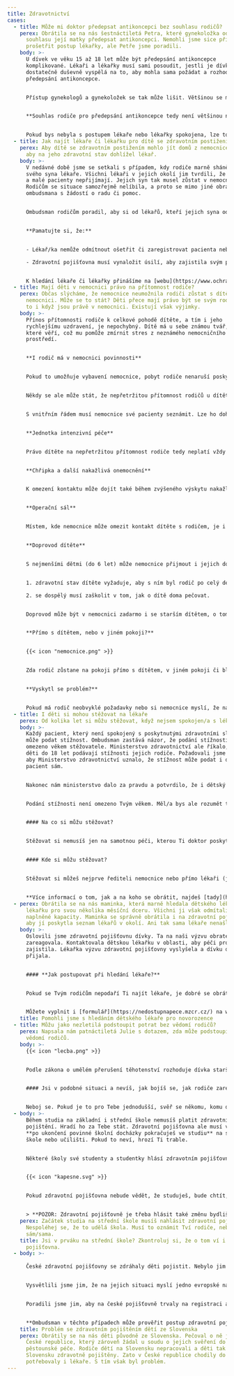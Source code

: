 ```yaml
---
title: Zdravotnictví
cases:
  - title: Může mi doktor předepsat antikoncepci bez souhlasu rodičů?
    perex: Obrátila se na nás šestnáctiletá Petra, které gynekoložka odmítla bez
      souhlasu její matky předepsat antikoncepci. Nemohli jsme sice přímo
      prošetřit postup lékařky, ale Petře jsme poradili.
    body: >-
      U dívek ve věku 15 až 18 let může být předepsání antikoncepce
      komplikované. Lékaři a lékařky musí sami posoudit, jestli je dívka
      dostatečně duševně vyspělá na to, aby mohla sama požádat a rozhodnout o
      předepsání antikoncepce.


      Přístup gynekologů a gynekoložek se tak může lišit. Většinou se má však za to, že pokud je dívka schopna sama navštívit ordinaci a požádat o předepsání antikoncepce, je dostatečně duševně vyspělá udělat takové rozhodnutí. 


      **Souhlas rodiče pro předepsání antikoncepce tedy není většinou nutný.**


      Pokud bys nebyla s postupem lékaře nebo lékařky spokojena, lze to řešit buď jejich změnou nebo podáním [stížnosti](https://deti.ochrance.cz/aktualne/i-deti-si-mohou-stezovat-na-lekare/).
  - title: Jak najít lékaře či lékařku pro dítě se zdravotním postižením?
    perex: Aby dítě se zdravotním postižením mohlo jít domů z nemocnice, je třeba,
      aby na jeho zdravotní stav dohlížel lékař.
    body: >-
      V nedávné době jsme se setkali s případem, kdy rodiče marně sháněli pro
      svého syna lékaře. Všichni lékaři v jejich okolí jim tvrdili, že mají plno
      a malé pacienty nepřijímají. Jejich syn tak musel zůstat v nemocnici.
      Rodičům se situace samozřejmě nelíbila, a proto se mimo jiné obrátili na
      ombudsmana s žádostí o radu či pomoc.


      Ombudsman rodičům poradil, aby si od lékařů, kteří jejich syna odmítli, vyžádali písemné zprávy o odmítnutí s uvedením důvodu. S těmi se poté totiž mohou obrátit na svou zdravotní pojišťovnu a ta by jim měla sama zajistil dětského lékaře. Stalo se tak i v našem případě a nyní je již malý chlapec doma a stačí, že na její zdravotní stav dohlíží dětský lékař.


      **Pamatujte si, že:**


      - Lékař/ka nemůže odmítnout ošetřit či zaregistrovat pacienta nebo pacientku podle své libosti. Důvodem však může být například to, že má skutečně plnou kapacitu, nebo že nemá uzavřenou smlouvu se zdravotní pojišťovnou pacienta či pacientky.

      - Zdravotní pojišťovna musí vynaložit úsilí, aby zajistila svým pojištěncům a pojištěnkám praktického lékaře či lékařku v dojezdové vzdálenosti.


      K hledání lékaře či lékařky přinášíme na [webu](https://www.ochrance.cz/aktualne/tiskove-zpravy-2019/ombudsmanka-pomohla-matce-jejiz-dite-melo-tezke-zdravotni-postizeni/) několik dalších užitečných informací a rad.
  - title: Mají děti v nemocnici právo na přítomnost rodiče?
    perex: Občas slýcháme, že nemocnice neumožnila rodiči zůstat s dítětem v
      nemocnici. Může se to stát? Děti přece mají právo být se svým rodičem, a
      to i když jsou právě v nemocnici. Existují však výjimky.
    body: >-
      Přínos přítomnosti rodiče k celkové pohodě dítěte, a tím i jeho
      rychlejšímu uzdravení, je nepochybný. Dítě má u sebe známou tvář, osobu,
      které věří, což mu pomůže zmírnit stres z neznámého nemocničního
      prostředí.


      **I rodič má v nemocnici povinnosti**


      Pokud to umožňuje vybavení nemocnice, pobyt rodiče nenaruší poskytování zdravotních služeb anebo ho nevylučuje nějaký právní předpis, nemocnice musí rodiči dovolit zůstat se svým dítětem. Rodiče a jiné návštěvy pacientů však musí dodržovat právní předpisy a vnitřní řád nemocnice. Nesmí narušit poskytnutí zdravotních služeb jak svému dítěti, tak ostatním pacientům.


      Někdy se ale může stát, že nepřetržitou přítomnost rodičů u dítěte nedovolují provozní podmínky nemocnice či vnitřní řád a nemocnice proto pobyt rodiči neumožní. V takovém případě musí svůj postoj náležitě odůvodnit a vysvětlit.


      S vnitřním řádem musí nemocnice své pacienty seznámit. Lze ho dohledat buď přímo v nemocnici, nebo i na webových stránkách některých nemocnic. Ani do vnitřního řádu si však nemocnice nemůže napsat, cokoliv se jí zlíbí. Obsah vnitřního řádu totiž nesmí zasahovat do práv pacienta nad nezbytně nutnou míru.


      **Jednotka intenzivní péče**


      Právo dítěte na nepřetržitou přítomnost rodiče tedy neplatí vždy a v některých případech převáží jiný zájem. Např. na oddělení jednotky intenzivní péče se může jednat o požadavek na klid vážně ohrožených pacientů. Pobyt rodičů zde proto lze omezit.


      **Chřipka a další nakažlivá onemocnění**


      K omezení kontaktu může dojít také během zvýšeného výskytu nakažlivých onemocnění – typicky to bývá v období chřipek. Nemocnice tak chrání své pacienty, aby se nenakazili těmito nemocemi.


      **Operační sál**


      Místem, kde nemocnice může omezit kontakt dítěte s rodičem, je i operační sál. V některých nemocnicích ale může rodič zůstat se svým dítětem až do jeho uspání.


      **Doprovod dítěte**


      S nejmenšími dětmi (do 6 let) může nemocnice přijmout i jejich doprovod (nejčastěji rodiče nebo jiného rodinného příslušníka) jako tzv. průvodce. Ten nemusí za pobyt v nemocnici platit, pokud:


      1. zdravotní stav dítěte vyžaduje, aby s ním byl rodič po celý den, nebo

      2. se dospělý musí zaškolit v tom, jak o dítě doma pečovat.


      Doprovod může být v nemocnici zadarmo i se starším dítětem, o tom však nejprve rozhoduje zdravotní pojišťovna dítěte.


      **Přímo s dítětem, nebo v jiném pokoji?**


      {{< icon "nemocnice.png" >}}


      Zda rodič zůstane na pokoji přímo s dítětem, v jiném pokoji či blízké budově záleží na možnostech nemocnice. Doufáme ale, že s postupem času budou nemocnice při rekonstrukcích pamatovat na potřeby dětí i jejich rodičů.


      **Vyskytl se problém?**


      Pokud má rodič neobvyklé požadavky nebo si nemocnice myslí, že narušuje poskytování zdravotních služeb, je vždy nejlepší domluvit se na řešení, které bude vyhovovat všem. Jestliže se situaci nepovede vyřešit dohodou a rodič má za to, že nemocnice nepostupovala správně, může si stěžovat (k tomu podrobněji [zde](https://www.ochrance.cz/fileadmin/user_upload/Letaky/Zdravotnictvi-stiznosti.pdf)).
  - title: I děti si mohou stěžovat na lékaře
    perex: Od kolika let si můžu stěžovat, když nejsem spokojen/a s lékařskou péčí?
    body: >-
      Každý pacient, který není spokojený s poskytnutými zdravotními službami,
      může podat stížnost. Ombudsman zastává názor, že podání stížnosti není
      omezeno věkem stěžovatele. Ministerstvo zdravotnictví ale říkalo, že za
      děti do 18 let podávají stížnosti jejich rodiče. Požadovali jsme proto,
      aby Ministerstvo zdravotnictví uznalo, že stížnost může podat i dětský
      pacient sám.


      Nakonec nám ministerstvo dalo za pravdu a potvrdilo, že i dětský pacient může podat stížnost na lékaře nebo nemocnici podle zákona o zdravotních službách.


      Podání stížnosti není omezeno Tvým věkem. Měl/a bys ale rozumět tomu, na co si stěžuješ, a být schopný/á se vyjádřit, porozumět a zhodnotit důsledky svého rozhodnutí.


      #### Na co si můžu stěžovat?


      Stěžovat si nemusíš jen na samotnou péči, kterou Ti doktor poskytnul, ale i na související věci. Například pokud se k Tobě choval hrubě nebo nevhodně, pokud Ti nechtěl vysvětlit tvůj zdravotní stav nebo pokud Tě odmítnul ošetřit, nepustil k Tobě v nemocnici Tvoji rodinu a podobně. **Za podání stížnosti nic neplatíš.** Pokud se rozhodneš stížnost podat, nemusíš se ničeho bát. Nesmí to ovlivnit Tvoji další léčbu a nikdo (ani doktoři) Ti nesmí zazlívat, že sis stěžoval/a.


      #### Kde si můžu stěžovat?


      Stěžovat si můžeš nejprve řediteli nemocnice nebo přímo lékaři (jde-li o praktického lékaře, zubaře nebo jiného odborného lékaře). A pokud se Ti nebude líbit odpověď ředitele nemocnice/lékaře, můžeš se obrátit na krajský úřad v kraji, ve kterém je nemocnice/ve kterém ordinuje lékař. V některých případech se stížnostmi nezabývají krajské úřady. Tyto výjimky najdeš [tady](https://www.ochrance.cz/letaky/zdravotnictvi-stiznosti/zdravotnictvi-stiznosti.pdf).


      **Více informací o tom, jak a na koho se obrátit, najdeš [tady](https://www.ochrance.cz/letaky/zdravotnictvi-stiznosti/zdravotnictvi-stiznosti.pdf). Můžeš nám i napsat na [deti@ochrance.cz](mailto:deti@ochrance.cz) nebo zavolat na linku 542 542 888, kde Ti vše rádi vysvětlíme.**
  - perex: Obrátila se na nás maminka, která marně hledala dětského lékaře či
      lékařku pro svou několika měsíční dceru. Všichni ji však odmítali z důvodu
      naplněné kapacity. Maminka se správně obrátila i na zdravotní pojišťovnu,
      aby jí poskytla seznam lékařů v okolí. Ani tak sama lékaře nenašla.
    body: >-
      Oslovili jsme zdravotní pojišťovnu dívky. Ta na naši výzvu obratem
      zareagovala. Kontaktovala dětskou lékařku v oblasti, aby péči pro dívku
      zajistila. Lékařka výzvu zdravotní pojišťovny vyslyšela a dívku do péče
      přijala. 


      #### **Jak postupovat při hledání lékaře?**


      Pokud se Tvým rodičům nepodaří Ti najít lékaře, je dobré se obrátit na Tvou zdravotní pojišťovnu. Zdravotní pojišťovny totiž musí zajistit dostatečný počet lékařů ve Tvém okolí.


      Můžete vyplnit i [formulář](https://nedostupnapece.mzcr.cz/) na webu Ministerstva zdravotnictví.
    title: Pomohli jsme s hledáním dětského lékaře pro novorozence
  - title: Můžu jako nezletilá podstoupit potrat bez vědomí rodičů?
    perex: Napsala nám patnáctiletá Julie s dotazem, zda může podstoupit potrat bez
      vědomí rodičů.
    body: >-
      {{< icon "lecba.png" >}}


      Podle zákona o umělém přerušení těhotenství rozhoduje dívka starší 16 let o těhotenství sama. K provedení potratu tedy nepotřebuje souhlas rodičů. Zároveň ale platí, že nemocnice musí informovat rodič o provedení potratu, pokud dívce ještě nebylo 18 let. **V případě patnáctileté Julie tedy byl zapotřebí k potratu souhlas jejích rodičů.**


      #### Jsi v podobné situaci a nevíš, jak bojíš se, jak rodiče zareagují?


      Neboj se. Pokud je to pro Tebe jednodušší, svěř se někomu, komu důvěřuješ (oblíbené učitelce, tetě, starší kamarádce) a požádej je, ať jsou Ti oporou. Existují také organizace, které ženám a dívkám v těchto případech pomáhají. Třeba [Poradna pro ženy](https://www.poradnaprozeny.eu/) - zavolat jím můžeš i na jejich [krizovou linku](https://www.poradnaprozeny.eu/sluzby/).
  - body: >-
      Během studia na základní i střední škole nemusíš platit zdravotní
      pojištění. Hradí ho za Tebe stát. Zdravotní pojišťovna ale musí vědět, že
      **po ukončení povinné školní docházky pokračuješ ve studiu** na střední
      škole nebo učilišti. Pokud to neví, hrozí Ti trable.


      Některé školy své studenty a studentky hlásí zdravotním pojišťovnám hromadně. Ale nemusí, a proto si to raději zkontroluj. **Do Tvých 18 let by to totiž měli udělat Tví rodiče nebo Ty. Od 18 let už je to jenom na Tobě. Pak musíš všechny změny oznámit sám/sama.** 


      {{< icon "kapesne.svg" >}}


      Pokud zdravotní pojišťovna nebude vědět, že studuješ, bude chtít, abys pojistné zaplatil/a. V roce 2022 je měsíční pojistné 2 187 Kč. Když nezaplatíš, každý den Ti roste dluh na pojistném a penále. Proto je dobré si včas zkontrolovat, že je všechno, jak má být. 


      > **POZOR: Zdravotní pojišťovně je třeba hlásit také změnu bydliště nebo jména.**
    perex: Začátek studia na střední škole musíš nahlásit zdravotní pojišťovně.
      Nespoléhej se, že to udělá škola. Musí to oznámit Tví rodiče, nebo Ty
      sám/sama.
    title: Jsi v prváku na střední škole? Zkontroluj si, že o tom ví i Tvá zdravotní
      pojišťovna.
  - body: >-
      
      České zdravotní pojišťovny se zdráhaly děti pojistit. Nebylo jim totiž jasné, ve kterém státě mají mít děti zdravotní pojištění. V důsledku toho odmítali děti zaregistrovat i čeští lékaři. Hrozilo, že si děti budou muset platit za všechna případná ošetření.


      Vysvětlili jsme jim, že na jejich situaci myslí jedno evropské nařízení. Podle něj je rozhodující, že se již v České republice zabydlely a chodí zde do školy. Rozhodující naopak není, že rodiče jsou stále na Slovensku, kde nepracují, ani to, že soud zatím nerozhodl o jejich svěření do péče strýce.


      Poradili jsme jim, aby na české pojišťovně trvaly na registraci a doložily jí například potvrzením o studiu, které prokazuje jejich bydliště v České republice. Zároveň jsme si ověřili, že stejný názor zastává i [Kancelář zdravotního pojištění](https://kancelarzp.cz). Ta Ti vždycky může poskytnout bližší informace k čerpání zdravotní péče v Evropské unii.


      **Ombudsman v těchto případech může prověřit postup zdravotní pojišťovny. Neváhej se tak na nás obrátit.**
    title: Problém se zdravotním pojištěním dětí ze Slovenska
    perex: Obrátily se na nás děti původně ze Slovenska. Pečoval o ně jejich strýc v
      České republice, který zároveň žádal u soudu o jejich svěření do
      pěstounské péče. Rodiče dětí na Slovensku nepracovali a děti tak nebyly na
      Slovensku zdravotně pojištěny. Zato v České republice chodily do školy a
      potřebovaly i lékaře. S tím však byl problém.
---
```

